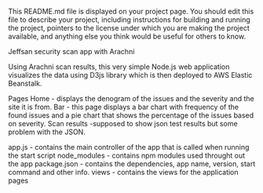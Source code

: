 This README.md file is displayed on your project page. You should edit this 
file to describe your project, including instructions for building and 
running the project, pointers to the license under which you are making the 
project available, and anything else you think would be useful for others to
know.


 Jeffsan security scan app with Arachni

  
 Using Arachni scan results, this very simple Node.js web application visualizes the
 data using D3js library which is then deployed to AWS Elastic Beanstalk.

 Pages
 Home - displays the denogram of the issues and the severity and the site it is from.
 Bar - this page displays a bar chart with frequency of the found issues and a pie chart that shows the percentage of the issues based on severity.
 Scan results -supposed to show json test results but some problem with the JSON.

 app.js - contains the main controller of the app that is called when running the start script
 node_modules - contains npm modules used throught out the app
 package.json - contains the dependencies, app name, version, start command and other info.
 views - contains the views for the application pages
 
 
 


 